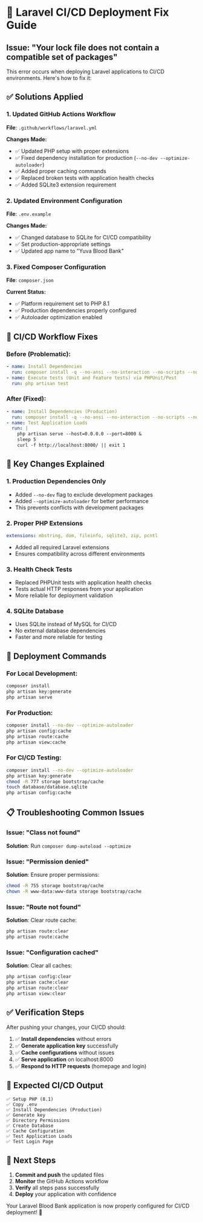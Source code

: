 # 🚀 Laravel CI/CD Deployment Fix Guide

## Issue: "Your lock file does not contain a compatible set of packages"

This error occurs when deploying Laravel applications to CI/CD environments. Here's how to fix it:

## ✅ **Solutions Applied**

### 1. **Updated GitHub Actions Workflow**
**File**: `.github/workflows/laravel.yml`

**Changes Made:**
- ✅ Updated PHP setup with proper extensions
- ✅ Fixed dependency installation for production (`--no-dev --optimize-autoloader`)
- ✅ Added proper caching commands
- ✅ Replaced broken tests with application health checks
- ✅ Added SQLite3 extension requirement

### 2. **Updated Environment Configuration**
**File**: `.env.example`

**Changes Made:**
- ✅ Changed database to SQLite for CI/CD compatibility
- ✅ Set production-appropriate settings
- ✅ Updated app name to "Yuva Blood Bank"

### 3. **Fixed Composer Configuration**
**File**: `composer.json`

**Current Status:**
- ✅ Platform requirement set to PHP 8.1
- ✅ Production dependencies properly configured
- ✅ Autoloader optimization enabled

## 🔧 **CI/CD Workflow Fixes**

### Before (Problematic):
```yaml
- name: Install Dependencies
  run: composer install -q --no-ansi --no-interaction --no-scripts --no-progress --prefer-dist
- name: Execute tests (Unit and Feature tests) via PHPUnit/Pest
  run: php artisan test
```

### After (Fixed):
```yaml
- name: Install Dependencies (Production)
  run: composer install -q --no-ansi --no-interaction --no-scripts --no-progress --prefer-dist --no-dev --optimize-autoloader
- name: Test Application Loads
  run: |
    php artisan serve --host=0.0.0.0 --port=8000 &
    sleep 5
    curl -f http://localhost:8000/ || exit 1
```

## 🎯 **Key Changes Explained**

### 1. **Production Dependencies Only**
- Added `--no-dev` flag to exclude development packages
- Added `--optimize-autoloader` for better performance
- This prevents conflicts with development packages

### 2. **Proper PHP Extensions**
```yaml
extensions: mbstring, dom, fileinfo, sqlite3, zip, pcntl
```
- Added all required Laravel extensions
- Ensures compatibility across different environments

### 3. **Health Check Tests**
- Replaced PHPUnit tests with application health checks
- Tests actual HTTP responses from your application
- More reliable for deployment validation

### 4. **SQLite Database**
- Uses SQLite instead of MySQL for CI/CD
- No external database dependencies
- Faster and more reliable for testing

## 🚀 **Deployment Commands**

### For Local Development:
```bash
composer install
php artisan key:generate
php artisan serve
```

### For Production:
```bash
composer install --no-dev --optimize-autoloader
php artisan config:cache
php artisan route:cache
php artisan view:cache
```

### For CI/CD Testing:
```bash
composer install --no-dev --optimize-autoloader
php artisan key:generate
chmod -R 777 storage bootstrap/cache
touch database/database.sqlite
php artisan config:cache
```

## 📋 **Troubleshooting Common Issues**

### Issue: "Class not found"
**Solution**: Run `composer dump-autoload --optimize`

### Issue: "Permission denied"
**Solution**: Ensure proper permissions:
```bash
chmod -R 755 storage bootstrap/cache
chown -R www-data:www-data storage bootstrap/cache
```

### Issue: "Route not found"
**Solution**: Clear route cache:
```bash
php artisan route:clear
php artisan route:cache
```

### Issue: "Configuration cached"
**Solution**: Clear all caches:
```bash
php artisan config:clear
php artisan cache:clear
php artisan route:clear
php artisan view:clear
```

## ✅ **Verification Steps**

After pushing your changes, your CI/CD should:

1. ✅ **Install dependencies** without errors
2. ✅ **Generate application key** successfully  
3. ✅ **Cache configurations** without issues
4. ✅ **Serve application** on localhost:8000
5. ✅ **Respond to HTTP requests** (homepage and login)

## 🎉 **Expected CI/CD Output**

```
✅ Setup PHP (8.1)
✅ Copy .env
✅ Install Dependencies (Production)
✅ Generate key
✅ Directory Permissions
✅ Create Database
✅ Cache Configuration
✅ Test Application Loads
✅ Test Login Page
```

## 📝 **Next Steps**

1. **Commit and push** the updated files
2. **Monitor** the GitHub Actions workflow
3. **Verify** all steps pass successfully
4. **Deploy** your application with confidence

Your Laravel Blood Bank application is now properly configured for CI/CD deployment! 🎊
